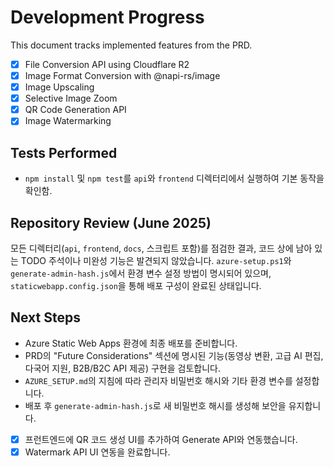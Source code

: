 # Development Progress

This document tracks implemented features from the PRD.

- [x] File Conversion API using Cloudflare R2
- [x] Image Format Conversion with @napi-rs/image
- [x] Image Upscaling
- [x] Selective Image Zoom
- [x] QR Code Generation API
- [x] Image Watermarking

## Tests Performed
- `npm install` 및 `npm test`를 `api`와 `frontend` 디렉터리에서 실행하여 기본 동작을 확인함.

## Repository Review (June 2025)
모든 디렉터리(`api`, `frontend`, `docs`, 스크립트 포함)를 점검한 결과, 코드 상에 남아 있는 TODO 주석이나 미완성 기능은 발견되지 않았습니다. `azure-setup.ps1`와 `generate-admin-hash.js`에서 환경 변수 설정 방법이 명시되어 있으며, `staticwebapp.config.json`을 통해 배포 구성이 완료된 상태입니다.

## Next Steps
- Azure Static Web Apps 환경에 최종 배포를 준비합니다.
- PRD의 "Future Considerations" 섹션에 명시된 기능(동영상 변환, 고급 AI 편집, 다국어 지원, B2B/B2C API 제공) 구현을 검토합니다.
- `AZURE_SETUP.md`의 지침에 따라 관리자 비밀번호 해시와 기타 환경 변수를 설정합니다.
- 배포 후 `generate-admin-hash.js`로 새 비밀번호 해시를 생성해 보안을 유지합니다.
- [x] 프런트엔드에 QR 코드 생성 UI를 추가하여 Generate API와 연동했습니다.
- [x] Watermark API UI 연동을 완료합니다.
